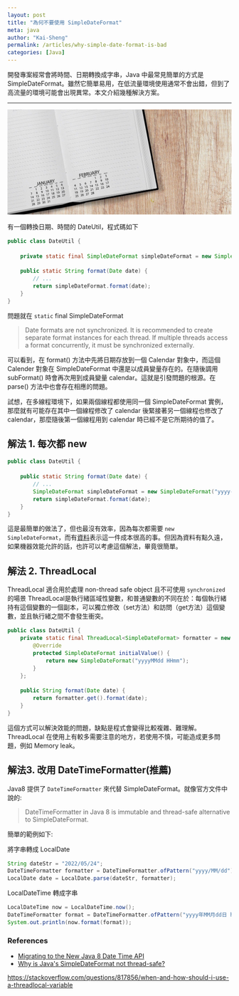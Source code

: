 ```yaml
---
layout: post
title: "為何不要使用 SimpleDateFormat"
meta: java
author: "Kai-Sheng"
permalink: /articles/why-simple-date-format-is-bad
categories: [Java]
--- 
```


開發專案經常會將時間、日期轉換成字串，Java 中最常見簡單的方式是 SimpleDateFormat。雖然它簡單易用，在低流量環境使用通常不會出錯，但到了高流量的環境可能會出現異常。本文介紹幾種解決方案。

---

![why-simple-date-format-is-bad.png](/assets/image/why-simple-date-format-is-bad.png)


有一個轉換日期、時間的 DateUtil，程式碼如下
 
```java
public class DateUtil {

    private static final SimpleDateFormat simpleDateFormat = new SimpleDateFormat("yyyy-MM-dd hh:mm:ss");
        
    public static String format(Date date) {
        // ...
        return simpleDateFormat.format(date);
    }
}
```

問題就在 `static` final SimpleDateFormat

> Date formats are not synchronized. It is recommended to create separate format instances for each thread. If multiple threads access a format concurrently, it must be synchronized externally.

可以看到，在 format() 方法中先將日期存放到一個 Calendar 對象中，而這個 Calender 對象在 SimpleDateFormat 中還是以成員變量存在的。在隨後調用 subFormat() 時會再次用到成員變量 calendar。這就是引發問題的根源。在 parse() 方法中也會存在相應的問題。

試想，在多線程環境下，如果兩個線程都使用同一個 SimpleDateFormat 實例，那麼就有可能存在其中一個線程修改了 calendar 後緊接著另一個線程也修改了 calendar，那麼隨後第一個線程用到 calendar 時已經不是它所期待的值了。


## **解法 1. 每次都 new**

```java
public class DateUtil {
        
    public static String format(Date date) {
        // ...
        SimpleDateFormat simpleDateFormat = new SimpleDateFormat("yyyy-MM-dd hh:mm:ss");
        return simpleDateFormat.format(date);
    }
}
```

這是最簡單的做法了，但也最沒有效率，因為每次都需要 `new SimpleDateFormat`，而有[資料](https://askldjd.wordpress.com/2013/03/04/simpledateformat-is-slow/)表示這一件成本很高的事。但因為資料有點久遠，如果機器效能允許的話，也許可以考慮這個解法，畢竟很簡單。

## **解法 2. ThreadLocal**

ThreadLocal 適合用於處理 non-thread safe object 且不可使用 `synchronized` 的場景
ThreadLocal是執行緒區域性變數，和普通變數的不同在於：每個執行緒持有這個變數的一個副本，可以獨立修改（set方法）和訪問（get方法）這個變數，並且執行緒之間不會發生衝突。

```java
public class DateUtil {
    private static final ThreadLocal<SimpleDateFormat> formatter = new ThreadLocal<SimpleDateFormat>() {
        @Override
        protected SimpleDateFormat initialValue() {
            return new SimpleDateFormat("yyyyMMdd HHmm");
        }
    };

    public String format(Date date) {
        return formatter.get().format(date);
    }
}
```

這個方式可以解決效能的問題，缺點是程式會變得比較複雜、難理解。ThreadLocal 在使用上有較多需要注意的地方，若使用不慎，可能造成更多問題，例如 Memory leak。

## **解法3. 改用  DateTimeFormatter(推薦)**

Java8 提供了 `DateTimeFormatter` 來代替 SimpleDateFormat。就像官方文件中說的:

> DateTimeFormatter in Java 8 is immutable and thread-safe alternative to SimpleDateFormat.

簡單的範例如下:

將字串轉成 LocalDate
```java
String dateStr = "2022/05/24";
DateTimeFormatter formatter = DateTimeFormatter.ofPattern("yyyy/MM/dd");
LocalDate date = LocalDate.parse(dateStr, formatter);
```

LocalDateTime 轉成字串
```java
LocalDateTime now = LocalDateTime.now();
DateTimeFormatter format = DateTimeFormatter.ofPattern("yyyy年MM月dd日 hh:mm");
System.out.println(now.format(format));
```

### **References**
- [Migrating to the New Java 8 Date Time API](https://www.baeldung.com/migrating-to-java-8-date-time-api)
- [Why is Java's SimpleDateFormat not thread-safe?](https://stackoverflow.com/questions/6840803/why-is-javas-simpledateformat-not-thread-safe)

https://stackoverflow.com/questions/817856/when-and-how-should-i-use-a-threadlocal-variable
